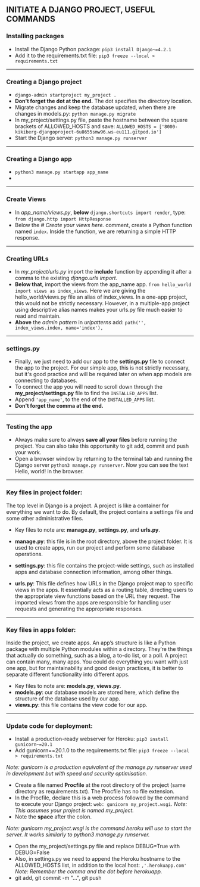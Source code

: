 ## INITIATE A DJANGO PROJECT, USEFUL COMMANDS

### Installing packages
- Install the Django Python package: `pip3 install Django~=4.2.1`
- Add it to the requirements.txt file: `pip3 freeze --local > requirements.txt`

---

### Creating a Django project 
- `django-admin startproject my_project .`
- **Don't forget the dot at the end.** The dot specifies the directory location. 
- Migrate changes and keep the database updated, when there are changes in models.py: `python manage.py migrate`
- In my_project/settings.py file, paste the hostname between the square brackets of ALLOWED_HOSTS and save: `ALLOWED_HOSTS = ['8000-kikiberg-djangoproject-6u8655smw96.ws-eu111.gitpod.io']`
- Start the Django server: `python3 manage.py runserver`

---

### Creating a Django app
- `python3 manage.py startapp app_name`
- 
---

### Create Views
- In *app_name/views.py*, **below** `django.shortcuts import render`, type: 
`from django.http import HttpResponse`
- Below the *# Create your views here.* comment, create a Python function named `index`. 
Inside the function, we are returning a simple HTTP response.

---

### Creating URLs
- In *my_project/urls.py* import the **include** function by appending it after a comma to the existing *django.urls import.*
- **Below that**, import the views from the app_name app.
`from hello_world import views as index_views`.
Here we are giving the hello_world/views.py file an alias of index_views. In a one-app project, this would not be strictly necessary. However, in a multiple-app project using descriptive alias names makes your urls.py file much easier to read and maintain.
- **Above** the *admin pattern* in *urlpatterns* add:
`path('', index_views.index, name='index'),`

---

### settings.py
- Finally, we just need to add our app to the **settings.py** file to connect the app to the project. For our simple app, this is not strictly necessary, but it's good practice and will be required later on when app models are connecting to databases.
- To connect the app you will need to scroll down through the **my_project/settings.py** file to find the `INSTALLED_APPS` list.
- Append `'app_name'`, to the end of the `INSTALLED_APPS` list.
- **Don't forget the comma at the end.**

---

### Testing the app
- Always make sure to always **save all your files** before running the project. You can also take this opportunity to git add, commit and push your work.
- Open a browser window by returning to the terminal tab and running the Django server `python3 manage.py runserver`. Now you can see the text Hello, world! in the browser.

---

### Key files in project folder:
The top level in Django is a project. A project is like a container for everything we want to do. By default, the project contains a settings file and some other administrative files.
- Key files to note are: **manage.py**, **settings.py**, and **urls.py**.

- **manage.py**: this file is in the root directory, above the project folder. It is used to create apps, run our project and perform some database operations.
- **settings.py**: this file contains the project-wide settings, such as installed apps and database connection information, among other things.
- **urls.py**: This file defines how URLs in the Django project map to specific views in the apps. It essentially acts as a routing table, directing users to the appropriate view functions based on the URL they request. The imported views from the apps are responsible for handling user requests and generating the appropriate responses.

---

### Key files in apps folder:
Inside the project, we create apps. An app’s structure is like a Python package with multiple Python modules within a directory. They’re the things that actually do something, such as a blog, a to-do list, or a poll. A project can contain many, many apps. You could do everything you want with just one app, but for maintainability and good design practices, it is better to separate different functionality into different apps.
- Key files to note are: **models.py**, **views.py**.
- **models.py**: our database models are stored here, which define the structure of the database used by our app.
- **views.py**: this file contains the view code for our app. 

---

### Update code for deployment:
- Install a production-ready webserver for Heroku: `pip3 install gunicorn~=20.1`
- Add gunicorn==20.1.0 to the requirements.txt file: `pip3 freeze --local > requirements.txt`

*Note: gunicorn is a production equivalent of the manage.py runserver used in development but with speed and security optimisation.*

- Create a file named **Procfile** at the root directory of the project (same directory as requirements.txt).
The Procfile has no file extension.
- In the Procfile, declare this is a web process followed by the command to execute your Django project: `web: gunicorn my_project.wsgi`. *Note: This assumes your project is named my_project.*
- Note the **space** after the colon.

*Note: gunicorn my_project.wsgi is the command heroku will use to start the server. It works similarly to python3 manage.py runserver.*

- Open the my_project/settings.py file and replace DEBUG=True with DEBUG=False
- Also, in settings.py we need to append the Heroku hostname to the ALLOWED_HOSTS list, in addition to the local host: `,'.herokuapp.com'` *Note: Remember the comma and the dot before herokuapp.*
- git add, git commit -m "...", git push
